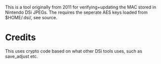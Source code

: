 This is a tool originally from 2011 for verifying+updating the MAC stored in Nintendo DSi JPEGs. The requires the seperate AES keys loaded from $HOME/.dsi/, see source.

# Credits
This uses crypto code based on what other DSi tools uses, such as save_adjust etc.
